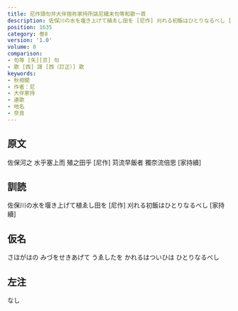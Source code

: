 ```yaml
---
title: 尼作頭句并大伴宿祢家持所誂尼續末句等和歌一首
description: 佐保川の水を堰き上げて植ゑし田を [尼作] 刈れる初飯はひとりなるべし [家持續]
position: 1635
category: 巻8
version: '1.0'
volume: 8
comparison:
- 句等 [矢][京] 句
- 歌 [西] 謌 [西（訂正）] 歌
keywords:
- 秋相聞
- 作者：尼
- 大伴家持
- 連歌
- 地名
- 奈良
---
```


## 原文

佐保河之 水乎塞上而 殖之田乎 [尼作] 苅流早飯者 獨奈流倍思 [家持續]

## 訓読

佐保川の水を堰き上げて植ゑし田を [尼作] 刈れる初飯はひとりなるべし [家持續]

## 仮名

さほがはの みづをせきあげて うゑしたを かれるはついひは ひとりなるべし

## 左注

なし
